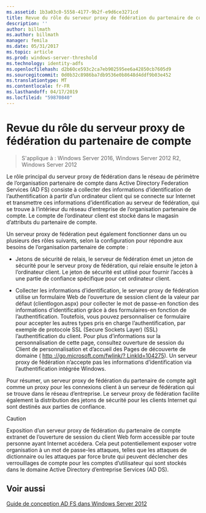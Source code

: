 ```yaml
---
ms.assetid: 1b3a03c0-5558-4177-9b2f-e9d6ce3271cd
title: Revue du rôle du serveur proxy de fédération du partenaire de compte
description: ''
author: billmath
ms.author: billmath
manager: femila
ms.date: 05/31/2017
ms.topic: article
ms.prod: windows-server-threshold
ms.technology: identity-adfs
ms.openlocfilehash: d2b60ce593c2ca7eb902595ee6a42850cb7605d9
ms.sourcegitcommit: 0d0b32c8986ba7db9536e0b8648d4ddf9b03e452
ms.translationtype: MT
ms.contentlocale: fr-FR
ms.lasthandoff: 04/17/2019
ms.locfileid: "59870840"
---
```

# <a name="review-the-role-of-the-federation-server-proxy-in-the-account-partner"></a>Revue du rôle du serveur proxy de fédération du partenaire de compte

>S'applique à : Windows Server 2016, Windows Server 2012 R2, Windows Server 2012

Le rôle principal du serveur proxy de fédération dans le réseau de périmètre de l’organisation partenaire de compte dans Active Directory Federation Services \(AD FS\) consiste à collecter des informations d’identification de l’authentification à partir d’un ordinateur client qui se connecte sur Internet et transmettre ces informations d’identification au serveur de fédération, qui se trouve à l’intérieur du réseau d’entreprise de l’organisation partenaire de compte. Le compte de l’ordinateur client est stocké dans le magasin d’attributs du partenaire de compte.  
  
Un serveur proxy de fédération peut également fonctionner dans un ou plusieurs des rôles suivants, selon la configuration pour répondre aux besoins de l’organisation partenaire de compte :  
  
-   Jetons de sécurité de relais, le serveur de fédération émet un jeton de sécurité pour le serveur proxy de fédération, qui relaie ensuite le jeton à l’ordinateur client. Le jeton de sécurité est utilisé pour fournir l’accès à une partie de confiance spécifique pour cet ordinateur client.  
  
-   Collecter les informations d’identification, le serveur proxy de fédération utilise un formulaire Web de l’ouverture de session client de la valeur par défaut \(clientlogon.aspx\) pour collecter le mot de passe\-en fonction des informations d’identification grâce à des formulaires\-en fonction de l’authentification. Toutefois, vous pouvez personnaliser ce formulaire pour accepter les autres types pris en charge l’authentification, par exemple de protocole SSL (Secure Sockets Layer) \(SSL\) l’authentification du client. Pour plus d’informations sur la personnalisation de cette page, consultez ouverture de session du Client de personnalisation et d’accueil des Pages de découverte de domaine \( [http :\/\/go.microsoft.com\/fwlink\/? LinkId\=104275](https://go.microsoft.com/fwlink/?LinkId=104275)\). Un serveur proxy de fédération n’accepte pas les informations d’identification via l’authentification intégrée Windows.  
  
Pour résumer, un serveur proxy de fédération du partenaire de compte agit comme un proxy pour les connexions client à un serveur de fédération qui se trouve dans le réseau d’entreprise. Le serveur proxy de fédération facilite également la distribution des jetons de sécurité pour les clients Internet qui sont destinés aux parties de confiance.  
  
> [!CAUTION]  
> Exposition d’un serveur proxy de fédération du partenaire de compte extranet de l’ouverture de session du client Web form accessible par toute personne ayant Internet accédera. Cela peut potentiellement exposer votre organisation à un mot de passe\-les attaques, telles que les attaques de dictionnaire ou les attaques par force brute qui peuvent déclencher des verrouillages de compte pour les comptes d’utilisateur qui sont stockés dans le domaine Active Directory d’entreprise Services \(AD DS\).  
  

## <a name="see-also"></a>Voir aussi
[Guide de conception AD FS dans Windows Server 2012](AD-FS-Design-Guide-in-Windows-Server-2012.md)

